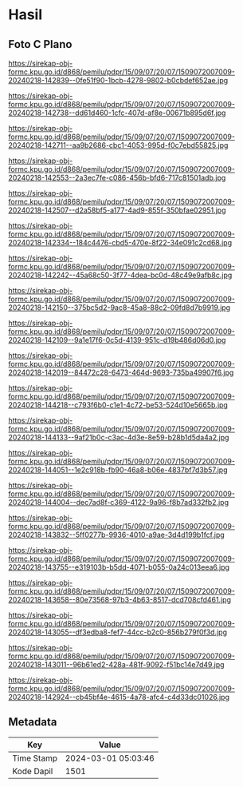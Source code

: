 # Hasil

## Foto C Plano

https://sirekap-obj-formc.kpu.go.id/d868/pemilu/pdpr/15/09/07/20/07/1509072007009-20240218-142839--0fe51f90-1bcb-4278-9802-b0cbdef652ae.jpg

https://sirekap-obj-formc.kpu.go.id/d868/pemilu/pdpr/15/09/07/20/07/1509072007009-20240218-142738--dd61d460-1cfc-407d-af8e-00671b895d6f.jpg

https://sirekap-obj-formc.kpu.go.id/d868/pemilu/pdpr/15/09/07/20/07/1509072007009-20240218-142711--aa9b2686-cbc1-4053-995d-f0c7ebd55825.jpg

https://sirekap-obj-formc.kpu.go.id/d868/pemilu/pdpr/15/09/07/20/07/1509072007009-20240218-142553--2a3ec7fe-c086-456b-bfd6-717c81501adb.jpg

https://sirekap-obj-formc.kpu.go.id/d868/pemilu/pdpr/15/09/07/20/07/1509072007009-20240218-142507--d2a58bf5-a177-4ad9-855f-350bfae02951.jpg

https://sirekap-obj-formc.kpu.go.id/d868/pemilu/pdpr/15/09/07/20/07/1509072007009-20240218-142334--184c4476-cbd5-470e-8f22-34e091c2cd68.jpg

https://sirekap-obj-formc.kpu.go.id/d868/pemilu/pdpr/15/09/07/20/07/1509072007009-20240218-142242--45a68c50-3f77-4dea-bc0d-48c49e9afb8c.jpg

https://sirekap-obj-formc.kpu.go.id/d868/pemilu/pdpr/15/09/07/20/07/1509072007009-20240218-142150--375bc5d2-9ac8-45a8-88c2-09fd8d7b9919.jpg

https://sirekap-obj-formc.kpu.go.id/d868/pemilu/pdpr/15/09/07/20/07/1509072007009-20240218-142109--9a1e17f6-0c5d-4139-951c-d19b486d06d0.jpg

https://sirekap-obj-formc.kpu.go.id/d868/pemilu/pdpr/15/09/07/20/07/1509072007009-20240218-142019--84472c28-6473-464d-9693-735ba49907f6.jpg

https://sirekap-obj-formc.kpu.go.id/d868/pemilu/pdpr/15/09/07/20/07/1509072007009-20240218-144218--c793f6b0-c1e1-4c72-be53-524d10e5665b.jpg

https://sirekap-obj-formc.kpu.go.id/d868/pemilu/pdpr/15/09/07/20/07/1509072007009-20240218-144133--9af21b0c-c3ac-4d3e-8e59-b28b1d5da4a2.jpg

https://sirekap-obj-formc.kpu.go.id/d868/pemilu/pdpr/15/09/07/20/07/1509072007009-20240218-144051--1e2c918b-fb90-46a8-b06e-4837bf7d3b57.jpg

https://sirekap-obj-formc.kpu.go.id/d868/pemilu/pdpr/15/09/07/20/07/1509072007009-20240218-144004--dec7ad8f-c369-4122-9a96-f8b7ad332fb2.jpg

https://sirekap-obj-formc.kpu.go.id/d868/pemilu/pdpr/15/09/07/20/07/1509072007009-20240218-143832--5ff0277b-9936-4010-a9ae-3d4d199b1fcf.jpg

https://sirekap-obj-formc.kpu.go.id/d868/pemilu/pdpr/15/09/07/20/07/1509072007009-20240218-143755--e319103b-b5dd-4071-b055-0a24c013eea6.jpg

https://sirekap-obj-formc.kpu.go.id/d868/pemilu/pdpr/15/09/07/20/07/1509072007009-20240218-143658--80e73568-97b3-4b63-8517-dcd708cfd461.jpg

https://sirekap-obj-formc.kpu.go.id/d868/pemilu/pdpr/15/09/07/20/07/1509072007009-20240218-143055--df3edba8-fef7-44cc-b2c0-856b279f0f3d.jpg

https://sirekap-obj-formc.kpu.go.id/d868/pemilu/pdpr/15/09/07/20/07/1509072007009-20240218-143011--96b61ed2-428a-481f-9092-f51bc14e7d49.jpg

https://sirekap-obj-formc.kpu.go.id/d868/pemilu/pdpr/15/09/07/20/07/1509072007009-20240218-142924--cb45bf4e-4615-4a78-afc4-c4d33dc01026.jpg


## Metadata

| Key        | Value               |
| ---------- | ------------------- |
| Time Stamp | 2024-03-01 05:03:46 |
| Kode Dapil | 1501                |



